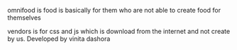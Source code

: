 omnifood is food is basically for them who are not able to create food for themselves

vendors is for css and js which is download from the internet and not create by us. Developed by vinita dashora
